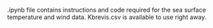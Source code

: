 .ipynb file contains instructions and code required for the sea surface temperature and wind data. Kbrevis.csv is available to use right away. 
